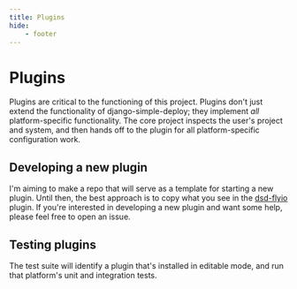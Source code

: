 ```yaml
---
title: Plugins
hide:
    - footer
---
```


# Plugins

Plugins are critical to the functioning of this project. Plugins don't just extend the functionality of django-simple-deploy; they implement *all* platform-specific functionality. The core project inspects the user's project and system, and then hands off to the plugin for all platform-specific configuration work.

## Developing a new plugin

I'm aiming to make a repo that will serve as a template for starting a new plugin. Until then, the best approach is to copy what you see in the [dsd-flyio](https://github.com/django-simple-deploy/dsd-flyio) plugin. If you're interested in developing a new plugin and want some help, please feel free to open an issue.

## Testing plugins

The test suite will identify a plugin that's installed in editable mode, and run that platform's unit and integration tests.
